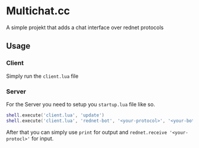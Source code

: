 # Multichat.cc

A simple projekt that adds a chat interface over rednet protocols

## Usage
### Client
Simply run the `client.lua` file

### Server
For the Server you need to setup you `startup.lua` file like so.
```lua
shell.execute('client.lua', 'update')
shell.execute('client.lua', 'rednet-bot', '<your-protocol>', '<your-bot-program-here>')
```
After that you can simply use `print` for output and
`rednet.receive '<your-protocl>'` for input.
